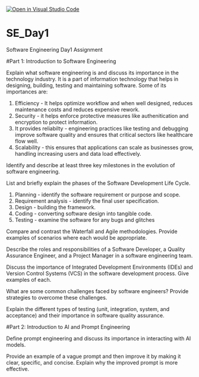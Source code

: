 [![Open in Visual Studio Code](https://classroom.github.com/assets/open-in-vscode-2e0aaae1b6195c2367325f4f02e2d04e9abb55f0b24a779b69b11b9e10269abc.svg)](https://classroom.github.com/online_ide?assignment_repo_id=18353348&assignment_repo_type=AssignmentRepo)
# SE_Day1
Software Engineering Day1 Assignment

#Part 1: Introduction to Software Engineering

Explain what software engineering is and discuss its importance in the technology industry.
It is a part of information technology that helps in designing, building, testing and maintaining software. 
Some of its importances are:
1. Efficiency - It helps optimize workflow and when well designed, reduces maintenance costs and reduces expensive rework.
2. Security - it helps enforce protective measures like authenitication and encryption to protect information.
3. It provides reliabilty - engineering practices like testing and debugging improve software quality and ensures that critical sectors like healthcare flow well.
4. Scalability - this ensures that applications can scale as businesses grow, handling increasing users and data load effectively.

Identify and describe at least three key milestones in the evolution of software engineering.


List and briefly explain the phases of the Software Development Life Cycle.
1. Planning - identify the software requirement or purpose and scope.
2. Requirement analysis - identify the final user specification. 
3. Design - building the framework. 
4. Coding - converting software design into tangible code.
5. Testing - examine the software for any bugs and glitches

Compare and contrast the Waterfall and Agile methodologies. Provide examples of scenarios where each would be appropriate.


Describe the roles and responsibilities of a Software Developer, a Quality Assurance Engineer, and a Project Manager in a software engineering team.


Discuss the importance of Integrated Development Environments (IDEs) and Version Control Systems (VCS) in the software development process. Give examples of each.


What are some common challenges faced by software engineers? Provide strategies to overcome these challenges.


Explain the different types of testing (unit, integration, system, and acceptance) and their importance in software quality assurance.


#Part 2: Introduction to AI and Prompt Engineering


Define prompt engineering and discuss its importance in interacting with AI models.


Provide an example of a vague prompt and then improve it by making it clear, specific, and concise. Explain why the improved prompt is more effective.
